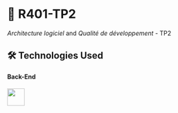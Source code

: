 # 📁 R401-TP2
*Architecture logiciel* and *Qualité de développement* - TP2

## 🛠 Technologies Used

#### Back-End
<img src="https://cdn.jsdelivr.net/gh/devicons/devicon/icons/csharp/csharp-original.svg" width="40"/>
